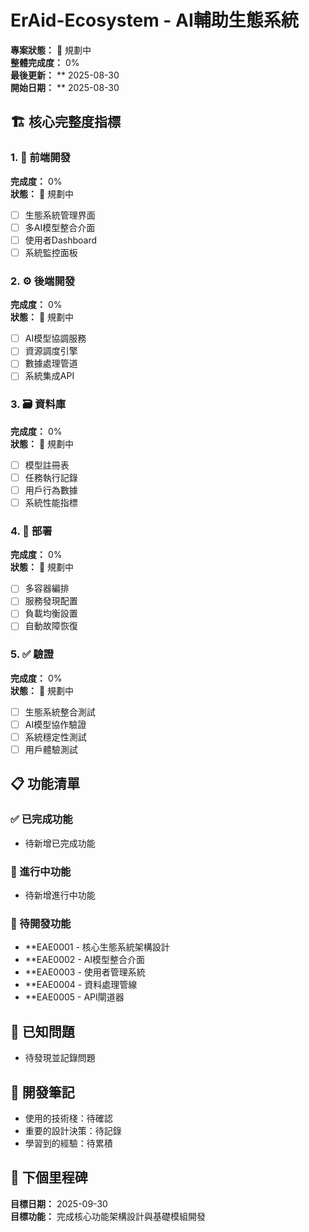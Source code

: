# ErAid-Ecosystem - AI輔助生態系統

**專案狀態：** 🎯 規劃中  
**整體完成度：** 0%  
**最後更新：** ** 2025-08-30  
**開始日期：** ** 2025-08-30  

## 🏗️ 核心完整度指標

### 1. 🎨 前端開發
**完成度：** 0%  
**狀態：** 🎯 規劃中  
- [ ] 生態系統管理界面
- [ ] 多AI模型整合介面
- [ ] 使用者Dashboard
- [ ] 系統監控面板

### 2. ⚙️ 後端開發  
**完成度：** 0%  
**狀態：** 🎯 規劃中  
- [ ] AI模型協調服務
- [ ] 資源調度引擎
- [ ] 數據處理管道
- [ ] 系統集成API

### 3. 🗃️ 資料庫
**完成度：** 0%  
**狀態：** 🎯 規劃中  
- [ ] 模型註冊表
- [ ] 任務執行記錄
- [ ] 用戶行為數據
- [ ] 系統性能指標

### 4. 🚀 部署
**完成度：** 0%  
**狀態：** 🎯 規劃中  
- [ ] 多容器編排
- [ ] 服務發現配置
- [ ] 負載均衡設置
- [ ] 自動故障恢復

### 5. ✅ 驗證
**完成度：** 0%  
**狀態：** 🎯 規劃中  
- [ ] 生態系統整合測試
- [ ] AI模型協作驗證
- [ ] 系統穩定性測試
- [ ] 用戶體驗測試

## 📋 功能清單

### ✅ 已完成功能
- 待新增已完成功能

### 🚧 進行中功能  
- 待新增進行中功能

### 📝 待開發功能
- **EAE0001 - 核心生態系統架構設計
- **EAE0002 - AI模型整合介面
- **EAE0003 - 使用者管理系統
- **EAE0004 - 資料處理管線
- **EAE0005 - API閘道器

## 🐛 已知問題
- 待發現並記錄問題

## 📝 開發筆記
- 使用的技術棧：待確認
- 重要的設計決策：待記錄
- 學習到的經驗：待累積

## 🎯 下個里程碑
**目標日期：** 2025-09-30  
**目標功能：** 完成核心功能架構設計與基礎模組開發
